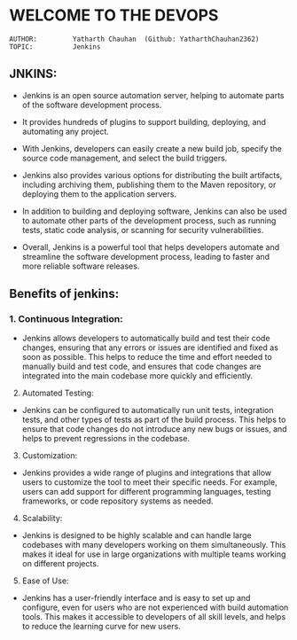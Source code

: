 # **WELCOME TO THE DEVOPS**

    AUTHOR:         Yatharth Chauhan  (Github: YatharthChauhan2362)
    TOPIC:          Jenkins

## JNKINS:

- Jenkins is an open source automation server, helping to automate parts of the software development process.

- It provides hundreds of plugins to support building, deploying, and automating any project.

- With Jenkins, developers can easily create a new build job, specify the source code management, and select the build triggers.

- Jenkins also provides various options for distributing the built artifacts, including archiving them, publishing them to the Maven repository, or deploying them to the application servers.

- In addition to building and deploying software, Jenkins can also be used to automate other parts of the development process, such as running tests, static code analysis, or scanning for security vulnerabilities.

- Overall, Jenkins is a powerful tool that helps developers automate and streamline the software development process, leading to faster and more reliable software releases.

## Benefits of jenkins:

### 1. Continuous Integration:

- Jenkins allows developers to automatically build and test their code changes, ensuring that any errors or issues are identified and fixed as soon as possible. This helps to reduce the time and effort needed to manually build and test code, and ensures that code changes are integrated into the main codebase more quickly and efficiently.

2. Automated Testing:

- Jenkins can be configured to automatically run unit tests, integration tests, and other types of tests as part of the build process. This helps to ensure that code changes do not introduce any new bugs or issues, and helps to prevent regressions in the codebase.

3. Customization:

- Jenkins provides a wide range of plugins and integrations that allow users to customize the tool to meet their specific needs. For example, users can add support for different programming languages, testing frameworks, or code repository systems as needed.

4. Scalability:

- Jenkins is designed to be highly scalable and can handle large codebases with many developers working on them simultaneously. This makes it ideal for use in large organizations with multiple teams working on different projects.

5. Ease of Use:

- Jenkins has a user-friendly interface and is easy to set up and configure, even for users who are not experienced with build automation tools. This makes it accessible to developers of all skill levels, and helps to reduce the learning curve for new users.
